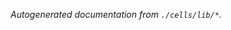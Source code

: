 <div class="sidetoc"><nav class="pagetoc"></nav></div>

_Autogenerated documentation from `./cells/lib/*`._
